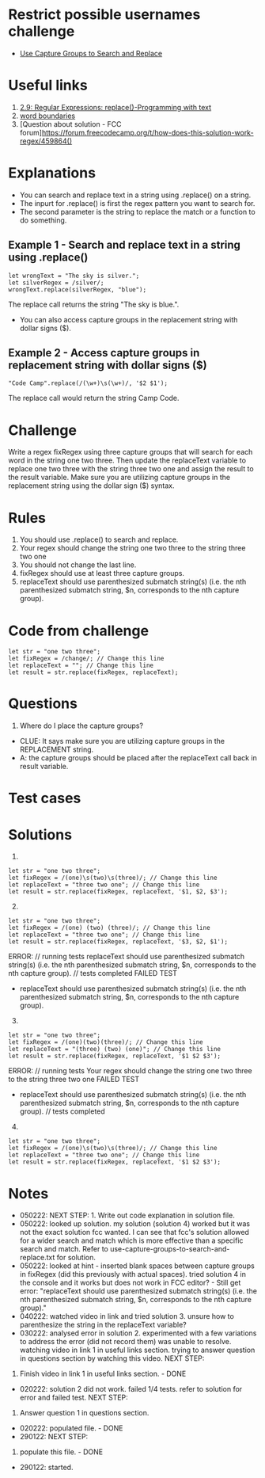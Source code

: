 # Restrict possible usernames challenge
- [Use Capture Groups to Search and Replace](https://www.freecodecamp.org/learn/javascript-algorithms-and-data-structures/regular-expressions/use-capture-groups-to-search-and-replace)

# Useful links
1. [2.9: Regular Expressions: replace()-Programming with text](https://www.youtube.com/watch?v=7a-a6lKoyIQ&list=PLRqwX-V7Uu6YEypLuls7iidwHMdCM6o2w&index=9)
2. [word boundaries](https://www.youtube.com/watch?v=csKPnCyzw7w)
3. [Question about solution - FCC forum]https://forum.freecodecamp.org/t/how-does-this-solution-work-regex/459864()

# Explanations
- You can search and replace text in a string using .replace() on a string.
- The inpurt for .replace() is first the regex pattern you want to search for.
- The second parameter is the string to replace the match or a function to do something.

## Example 1 - Search and replace text in a string using .replace()
```
let wrongText = "The sky is silver.";
let silverRegex = /silver/;
wrongText.replace(silverRegex, "blue");
```
The replace call returns the string "The sky is blue.".

- You can also access capture groups in the replacement string with dollar signs ($).
## Example 2 - Access capture groups in replacement string with dollar signs ($)
```
"Code Camp".replace(/(\w+)\s(\w+)/, '$2 $1');
```
The replace call would return the string Camp Code.

# Challenge
Write a regex fixRegex using three capture groups that will search for each word in the string one two three. Then update the replaceText variable to replace one two three with the string three two one and assign the result to the result variable. Make sure you are utilizing capture groups in the replacement string using the dollar sign ($) syntax.

# Rules
1. You should use .replace() to search and replace.
2. Your regex should change the string one two three to the string three two one
3. You should not change the last line.
4. fixRegex should use at least three capture groups.
5. replaceText should use parenthesized submatch string(s) (i.e. the nth parenthesized submatch string, $n, corresponds to the nth capture group).

# Code from challenge
```
let str = "one two three";
let fixRegex = /change/; // Change this line
let replaceText = ""; // Change this line
let result = str.replace(fixRegex, replaceText);
```

# Questions
1. Where do I place the capture groups?
- CLUE: It says make sure you are utilizing capture groups in the REPLACEMENT string.
- A: the capture groups should be placed after the replaceText call back in result variable. 

# Test cases

# Solutions
1. 
```
let str = "one two three";
let fixRegex = /(one)\s(two)\s(three)/; // Change this line
let replaceText = "three two one"; // Change this line
let result = str.replace(fixRegex, replaceText, '$1, $2, $3');
```

2. 
```
let str = "one two three";
let fixRegex = /(one) (two) (three)/; // Change this line
let replaceText = "three two one"; // Change this line
let result = str.replace(fixRegex, replaceText, '$3, $2, $1');
```
ERROR: 
// running tests
replaceText should use parenthesized submatch string(s) (i.e. the nth parenthesized submatch string, $n, corresponds to the nth capture group).
// tests completed
FAILED TEST
- replaceText should use parenthesized submatch string(s) (i.e. the nth parenthesized submatch string, $n, corresponds to the nth capture group).

3. 
```
let str = "one two three";
let fixRegex = /(one)(two)(three)/; // Change this line
let replaceText = "(three) (two) (one)"; // Change this line
let result = str.replace(fixRegex, replaceText, '$1 $2 $3');
```
ERROR:
// running tests
Your regex should change the string one two three to the string three two one
FAILED TEST
- replaceText should use parenthesized submatch string(s) (i.e. the nth parenthesized submatch string, $n, corresponds to the nth capture group).
// tests completed

4. 
```
let str = "one two three";
let fixRegex = /(one)\s(two)\s(three)/; // Change this line
let replaceText = "three two one"; // Change this line
let result = str.replace(fixRegex, replaceText, '$1 $2 $3');
```

# Notes 
- 050222: NEXT STEP: 1. Write out code explanation in solution file.
- 050222: looked up solution. my solution (solution 4) worked but it was not the exact solution fcc wanted. I can see that fcc's solution allowed for a wider search and match which is more effective than a specific search and match. Refer to use-capture-groups-to-search-and-replace.txt for solution.
- 050222: looked at hint - inserted blank spaces between capture groups in fixRegex (did this previously with actual spaces). tried solution 4 in the console and it works but does not work in FCC editor? - Still get error: "replaceText should use parenthesized submatch string(s) (i.e. the nth parenthesized submatch string, $n, corresponds to the nth capture group)." 
- 040222: watched video in link and tried solution 3. unsure how to parenthesize the string in the replaceText variable?
- 030222: analysed error in solution 2. experimented with a few variations to address the error (did not record them) was unable to resolve. watching video in link 1 in useful links section. trying to answer question in questions section by watching this video. NEXT STEP:
 1. Finish video in link 1 in useful links section. - DONE
- 020222: solution 2 did not work. failed 1/4 tests. refer to solution for error and failed test. NEXT STEP:
 1. Answer question 1 in questions section.
- 020222: populated file. - DONE
- 290122: NEXT STEP:
 1. populate this file. - DONE
- 290122: started.
